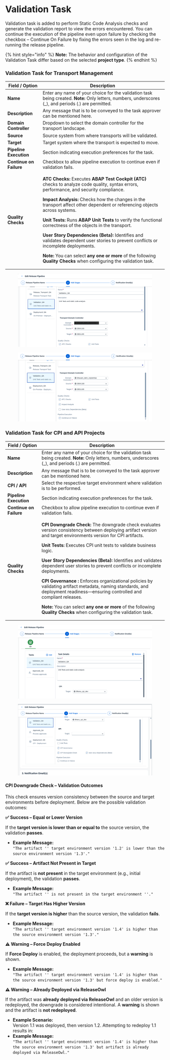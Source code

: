 # Validation Task

Validation task is added to perform Static Code Analysis checks and generate the validation report to view the errors encountered. You can continue the execution of the pipeline even upon failure by checking the checkbox – Continue On Failure by fixing the errors seen in the log and re-running the release pipeline.

{% hint style="info" %}
**Note:** The behavior and configuration of the Validation Task differ based on the selected **project type**.
{% endhint %}

### Validation Task for Transport Management

| **Field / Option**      | **Description**                                                                                                                                                                                                                                                                                                                                                                                                                                                                                                                                                                                                                                                                                                                                                                                                                                                                                                                                                                                                                                                        |
| ----------------------- | ---------------------------------------------------------------------------------------------------------------------------------------------------------------------------------------------------------------------------------------------------------------------------------------------------------------------------------------------------------------------------------------------------------------------------------------------------------------------------------------------------------------------------------------------------------------------------------------------------------------------------------------------------------------------------------------------------------------------------------------------------------------------------------------------------------------------------------------------------------------------------------------------------------------------------------------------------------------------------------------------------------------------------------------------------------------------- |
| **Name**                | Enter any name of your choice for the validation task being created. **Note:** Only letters, numbers, underscores (\_), and periods (.) are permitted.                                                                                                                                                                                                                                                                                                                                                                                                                                                                                                                                                                                                                                                                                                                                                                                                                                                                                                                 |
| **Description**         | Any message that is to be conveyed to the task approver can be mentioned here.                                                                                                                                                                                                                                                                                                                                                                                                                                                                                                                                                                                                                                                                                                                                                                                                                                                                                                                                                                                         |
| **Domain Controller**   | Dropdown to select the domain controller for the transport landscape.                                                                                                                                                                                                                                                                                                                                                                                                                                                                                                                                                                                                                                                                                                                                                                                                                                                                                                                                                                                                  |
| **Source**              | Source system from where transports will be validated.                                                                                                                                                                                                                                                                                                                                                                                                                                                                                                                                                                                                                                                                                                                                                                                                                                                                                                                                                                                                                 |
| **Target**              | Target system where the transport is expected to move.                                                                                                                                                                                                                                                                                                                                                                                                                                                                                                                                                                                                                                                                                                                                                                                                                                                                                                                                                                                                                 |
| **Pipeline Execution**  | Section indicating execution preferences for the task.                                                                                                                                                                                                                                                                                                                                                                                                                                                                                                                                                                                                                                                                                                                                                                                                                                                                                                                                                                                                                 |
| **Continue on Failure** | Checkbox to allow pipeline execution to continue even if validation fails.                                                                                                                                                                                                                                                                                                                                                                                                                                                                                                                                                                                                                                                                                                                                                                                                                                                                                                                                                                                             |
| **Quality Checks**      | <p><strong>ATC Checks:</strong> Executes <strong>ABAP Test Cockpit (ATC)</strong> checks to analyze code quality, syntax errors, performance, and security compliance.                                                                     </p><p></p><p><strong>Impact Analysis:</strong> Checks how the changes in the transport affect other dependent or referencing objects across systems.                                                                      </p><p></p><p><strong>Unit Tests:</strong> Runs <strong>ABAP Unit Tests</strong> to verify the functional correctness of the objects in the transport.                                                                    </p><p></p><p><strong>User  Story Dependencies (Beta):</strong>  Identifies and validates dependent user stories to prevent conflicts or incomplete deployments.                       </p><p></p><p><strong>Note:</strong> You can select <strong>any one or more</strong> of the following <strong>Quality Checks</strong> when configuring the validation task.</p> |

<figure><img src="../../../.gitbook/assets/image (1) (1) (1) (1) (1) (1) (1) (1) (1).png" alt=""><figcaption></figcaption></figure>

<figure><img src="../../../.gitbook/assets/image (2) (1) (1) (1) (1) (1) (1) (1) (1).png" alt=""><figcaption></figcaption></figure>

### Validation Task for CPI and API Projects

| **Field / Option**      | **Description**                                                                                                                                                                                                                                                                                                                                                                                                                                                                                                                                                                                                                                                                                                                                                                                                                                                                                                                                                                                       |
| ----------------------- | ----------------------------------------------------------------------------------------------------------------------------------------------------------------------------------------------------------------------------------------------------------------------------------------------------------------------------------------------------------------------------------------------------------------------------------------------------------------------------------------------------------------------------------------------------------------------------------------------------------------------------------------------------------------------------------------------------------------------------------------------------------------------------------------------------------------------------------------------------------------------------------------------------------------------------------------------------------------------------------------------------- |
| **Name**                | Enter any name of your choice for the validation task being created. **Note:** Only letters, numbers, underscores (\_), and periods (.) are permitted.                                                                                                                                                                                                                                                                                                                                                                                                                                                                                                                                                                                                                                                                                                                                                                                                                                                |
| **Description**         | Any message that is to be conveyed to the task approver can be mentioned here.                                                                                                                                                                                                                                                                                                                                                                                                                                                                                                                                                                                                                                                                                                                                                                                                                                                                                                                        |
| **CPI / API**           | Select the respective target environment where validation is to be performed.                                                                                                                                                                                                                                                                                                                                                                                                                                                                                                                                                                                                                                                                                                                                                                                                                                                                                                                         |
| **Pipeline Execution**  | Section indicating execution preferences for the task.                                                                                                                                                                                                                                                                                                                                                                                                                                                                                                                                                                                                                                                                                                                                                                                                                                                                                                                                                |
| **Continue on Failure** | Checkbox to allow pipeline execution to continue even if validation fails.                                                                                                                                                                                                                                                                                                                                                                                                                                                                                                                                                                                                                                                                                                                                                                                                                                                                                                                            |
| **Quality Checks**      | <p>                                                                    </p><p><strong>CPI Downgrade Check:</strong> The downgrade check evaluates version consistency between deploying artifact version and target environments version for CPI artifacts.  </p><p></p><p> <strong>Unit Tests:</strong>  Executes CPI unit tests to validate business logic.                                                          </p><p></p><p><strong>User  Story Dependencies (Beta):</strong>  Identifies and validates dependent user stories to prevent conflicts or incomplete deployments.   </p><p></p><p><strong>CPI Governance :</strong> Enforces organizational policies by validating artifact metadata, naming standards, and deployment readiness—ensuring controlled and compliant releases.                    </p><p></p><p><strong>Note:</strong> You can select <strong>any one or more</strong> of the following <strong>Quality Checks</strong> when configuring the validation task.</p> |

<figure><img src="../../../.gitbook/assets/image (5) (1) (1).png" alt=""><figcaption></figcaption></figure>

<figure><img src="../../../.gitbook/assets/image (1323).png" alt=""><figcaption></figcaption></figure>

#### **CPI Downgrade Check – Validation Outcomes**

This check ensures version consistency between the source and target environments before deployment. Below are the possible validation outcomes:

**✅ Success – Equal or Lower Version**

If the **target version is lower than or equal to** the source version, the validation **passes**.

* **Example Message:**\
  `"The artifact '' target environment version '1.2' is lower than the source environment version '1.3'."`

**✅ Success – Artifact Not Present in Target**

If the artifact is **not present** in the target environment (e.g., initial deployment), the validation **passes**.

* **Example Message:**\
  `"The artifact '' is not present in the target environment ''."`

**❌ Failure – Target Has Higher Version**

If the **target version is higher** than the source version, the validation **fails**.

* **Example Message:**\
  `"The artifact '' target environment version '1.4' is higher than the source environment version '1.3'."`

**⚠️ Warning – Force Deploy Enabled**

If **Force Deploy** is enabled, the deployment proceeds, but a **warning** is shown.

* **Example Message:**\
  `"The artifact '' target environment version '1.4' is higher than the source environment version '1.3' but force deploy is enabled."`

**⚠️ Warning – Already Deployed via ReleaseOwl**

If the artifact was **already deployed via ReleaseOwl** and an older version is redeployed, the downgrade is considered intentional. A **warning** is shown and the artifact is **not redeployed**.

* **Example Scenario:**\
  Version 1.1 was deployed, then version 1.2. Attempting to redeploy 1.1 results in:
* **Example Message:**\
  `"The artifact '' target environment version '1.4' is higher than the source environment version '1.3' but artifact is already deployed via ReleaseOwl."`

